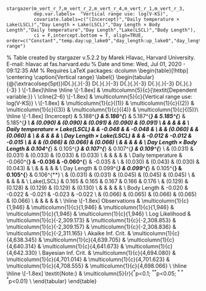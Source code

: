 ```{r, results='asis'}

stargazer(m_vert_r_7,m_vert_r_2,m_vert_r_4,m_vert_r_1,m_vert_r_3,
          dep.var.labels=  "Vertical range use: log(V-KS)",
          covariate.labels=c("(Incercept)","Daily temperature × Lake(LSCL)","Day Length × Lake(LSCL)","Day Length × Body Length","Daily temperature","Day Length","Lake(LSCL)","Body Length"),
          ci = F,intercept.bottom = T, align=TRUE, order=c("Constant","temp.day:up_lake0","day_length:up_lake0","day_length:tl_mm","temp.day","day_length","up_lake0","tl_mm"),title="Vertical range")
```
% Table created by stargazer v.5.2.2 by Marek Hlavac, Harvard University. E-mail: hlavac at fas.harvard.edu
% Date and time: Wed, Jul 01, 2020 - 09:12:35 AM
% Requires LaTeX packages: dcolumn 
\begin{table}[!htbp] \centering 
  \caption{Vertical range} 
  \label{} 
\begin{tabular}{@{\extracolsep{5pt}}lD{.}{.}{-3} D{.}{.}{-3} D{.}{.}{-3} D{.}{.}{-3} D{.}{.}{-3} } 
\\[-1.8ex]\hline 
\hline \\[-1.8ex] 
 & \multicolumn{5}{c}{\textit{Dependent variable:}} \\ 
\cline{2-6} 
\\[-1.8ex] & \multicolumn{5}{c}{Vertical range use: log(V-KS)} \\ 
\\[-1.8ex] & \multicolumn{1}{c}{(1)} & \multicolumn{1}{c}{(2)} & \multicolumn{1}{c}{(3)} & \multicolumn{1}{c}{(4)} & \multicolumn{1}{c}{(5)}\\ 
\hline \\[-1.8ex] 
 (Incercept) & 5.188^{***} & 5.186^{***} & 5.187^{***} & 5.185^{***} & 5.185^{***} \\ 
  & (0.090) & (0.090) & (0.091) & (0.090) & (0.091) \\ 
  & & & & & \\ 
 Daily temperature × Lake(LSCL) &  & -0.048 &  & -0.048 &  \\ 
  &  & (0.060) &  & (0.060) &  \\ 
  & & & & & \\ 
 Day Length × Lake(LSCL) &  &  & -0.012 & -0.012 & -0.015 \\ 
  &  &  & (0.066) & (0.066) & (0.066) \\ 
  & & & & & \\ 
 Day Length × Body Length & 0.104^{***} & 0.105^{***} & 0.107^{***} & 0.107^{***} & 0.109^{***} \\ 
  & (0.031) & (0.031) & (0.033) & (0.033) & (0.033) \\ 
  & & & & & \\ 
 Daily temperature & -0.060^{**} & -0.036 & -0.060^{**} & -0.035 &  \\ 
  & (0.030) & (0.043) & (0.030) & (0.043) &  \\ 
  & & & & & \\ 
 Day Length & 0.099^{***} & 0.099^{***} & 0.105^{**} & 0.105^{**} & 0.106^{**} \\ 
  & (0.031) & (0.031) & (0.045) & (0.045) & (0.045) \\ 
  & & & & & \\ 
 Lake(LSCL) & 0.165 & 0.165 & 0.167 & 0.166 & 0.176 \\ 
  & (0.129) & (0.128) & (0.129) & (0.129) & (0.130) \\ 
  & & & & & \\ 
 Body Length & -0.020 & -0.022 & -0.021 & -0.023 & -0.022 \\ 
  & (0.066) & (0.065) & (0.066) & (0.065) & (0.066) \\ 
  & & & & & \\ 
\hline \\[-1.8ex] 
Observations & \multicolumn{1}{c}{1,946} & \multicolumn{1}{c}{1,946} & \multicolumn{1}{c}{1,946} & \multicolumn{1}{c}{1,946} & \multicolumn{1}{c}{1,946} \\ 
Log Likelihood & \multicolumn{1}{c}{-2,309.173} & \multicolumn{1}{c}{-2,308.853} & \multicolumn{1}{c}{-2,309.157} & \multicolumn{1}{c}{-2,308.836} & \multicolumn{1}{c}{-2,311.165} \\ 
Akaike Inf. Crit. & \multicolumn{1}{c}{4,638.345} & \multicolumn{1}{c}{4,639.705} & \multicolumn{1}{c}{4,640.314} & \multicolumn{1}{c}{4,641.673} & \multicolumn{1}{c}{4,642.330} \\ 
Bayesian Inf. Crit. & \multicolumn{1}{c}{4,694.080} & \multicolumn{1}{c}{4,701.014} & \multicolumn{1}{c}{4,701.623} & \multicolumn{1}{c}{4,708.555} & \multicolumn{1}{c}{4,698.066} \\ 
\hline 
\hline \\[-1.8ex] 
\textit{Note:}  & \multicolumn{5}{r}{$^{*}$p$<$0.1; $^{**}$p$<$0.05; $^{***}$p$<$0.01} \\ 
\end{tabular} 
\end{table} 
